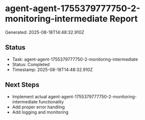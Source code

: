 # agent-agent-1755379777750-2-monitoring-intermediate Report

Generated: 2025-08-18T14:48:32.910Z

## Status
- Task: agent-agent-1755379777750-2-monitoring-intermediate
- Status: Completed
- Timestamp: 2025-08-18T14:48:32.910Z

## Next Steps
- Implement actual agent-agent-1755379777750-2-monitoring-intermediate functionality
- Add proper error handling
- Add logging and monitoring
